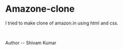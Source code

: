# Amazone-clone
I tried to make clone of amazon.in using html and css.

<br>

Author -- Shivam Kumar
